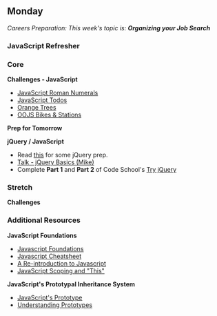 ## Monday

_Careers Preparation: This week's topic is: **Organizing your Job Search**_

### JavaScript Refresher

### Core

**Challenges - JavaScript**

- [JavaScript Roman Numerals](../../../../javascript-roman-numerals-challenge)
- [JavaScript Todos](../../../../javascript-todos-1-0-core-features-challenge)
- [Orange Trees](../../../../oojs-orange-tree-challenge)
- [OOJS Bikes & Stations](../../../../oojs-bikes-and-stations-challenge)

**Prep for Tomorrow**

**jQuery / JavaScript**

- Read [this](http://www.smashingmagazine.com/2014/05/29/mystery-jquery-object-syntax-basic-introduction/) for some jQuery prep.
- [Talk - jQuery Basics (Mike)](https://talks.devbootcamp.com/2015-chicago-squirrels-aeu-a-jquery-basics)
- Complete **Part 1** and **Part 2** of Code School's [Try jQuery](https://www.codeschool.com/courses/try-jquery)

### Stretch

**Challenges**

### Additional Resources

**JavaScript Foundations**

- [Javascript Foundations](http://teamtreehouse.com/library/javascript-foundations)
- [Javascript Cheatsheet](http://wps.aw.com/wps/media/objects/2234/2287950/javascript_refererence.pdf)
- [A Re-introduction to Javascript](https://developer.mozilla.org/en-US/docs/Web/JavaScript/A_re-introduction_to_JavaScript)
- [JavaScript Scoping and "This"](https://talks.devbootcamp.com/javascript-scoping-and-this)

**JavaScript's Prototypal Inheritance System**

- [JavaScript's Prototype](http://javascriptissexy.com/javascript-prototype-in-plain-detailed-language/)
- [Understanding Prototypes](https://javascriptweblog.wordpress.com/2010/06/07/understanding-javascript-prototypes/)
